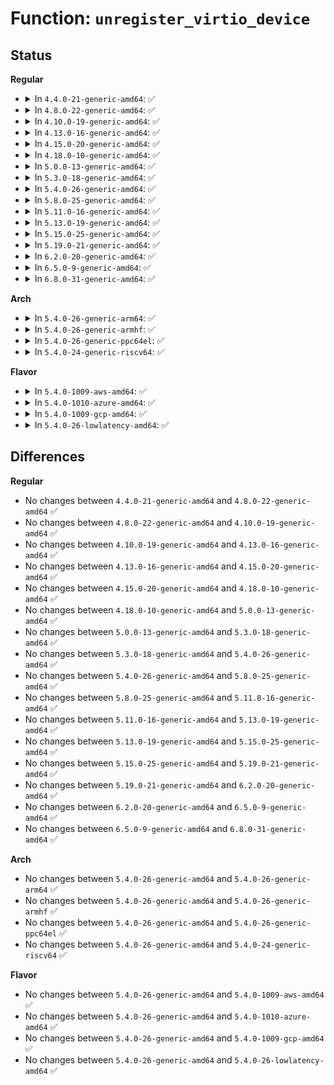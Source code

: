 # Function: <code>unregister_virtio_device</code>

## Status
<b>Regular</b>
<ul>
<li>
<details>
<summary>In <code>4.4.0-21-generic-amd64</code>: ✅</summary>

```c
void unregister_virtio_device(struct virtio_device * dev)
```

```json
{
  "name": "unregister_virtio_device",
  "collision_type": "Unique Global",
  "inline_type": "No",
  "funcs": [
    {
      "addr": 18446744071583820960,
      "name": "unregister_virtio_device",
      "external": true,
      "loc": "drivers/virtio/virtio.c:333",
      "file": "drivers/virtio/virtio.c",
      "inline": "seen, unknown",
      "caller_inline": [],
      "caller_func": [
        "drivers/virtio/virtio_mmio.c:virtio_mmio_remove",
        "drivers/virtio/virtio_pci_common.c:virtio_pci_remove"
      ]
    }
  ],
  "symbols": [
    {
      "addr": 18446744071583820960,
      "name": "unregister_virtio_device",
      "section": ".text",
      "bind": "STB_GLOBAL",
      "size": 39
    }
  ]
}
```
</details>
</li>
<li>
<details>
<summary>In <code>4.8.0-22-generic-amd64</code>: ✅</summary>

```c
void unregister_virtio_device(struct virtio_device * dev)
```

```json
{
  "name": "unregister_virtio_device",
  "collision_type": "Unique Global",
  "inline_type": "No",
  "funcs": [
    {
      "addr": 18446744071584147888,
      "name": "unregister_virtio_device",
      "external": true,
      "loc": "drivers/virtio/virtio.c:333",
      "file": "drivers/virtio/virtio.c",
      "inline": "seen, unknown",
      "caller_inline": [],
      "caller_func": [
        "drivers/virtio/virtio_mmio.c:virtio_mmio_remove",
        "drivers/virtio/virtio_pci_common.c:virtio_pci_remove"
      ]
    }
  ],
  "symbols": [
    {
      "addr": 18446744071584147888,
      "name": "unregister_virtio_device",
      "section": ".text",
      "bind": "STB_GLOBAL",
      "size": 39
    }
  ]
}
```
</details>
</li>
<li>
<details>
<summary>In <code>4.10.0-19-generic-amd64</code>: ✅</summary>

```c
void unregister_virtio_device(struct virtio_device * dev)
```

```json
{
  "name": "unregister_virtio_device",
  "collision_type": "Unique Global",
  "inline_type": "No",
  "funcs": [
    {
      "addr": 18446744071584328464,
      "name": "unregister_virtio_device",
      "external": true,
      "loc": "drivers/virtio/virtio.c:333",
      "file": "drivers/virtio/virtio.c",
      "inline": "seen, unknown",
      "caller_inline": [],
      "caller_func": [
        "drivers/virtio/virtio_mmio.c:virtio_mmio_remove",
        "drivers/virtio/virtio_pci_common.c:virtio_pci_remove"
      ]
    }
  ],
  "symbols": [
    {
      "addr": 18446744071584328464,
      "name": "unregister_virtio_device",
      "section": ".text",
      "bind": "STB_GLOBAL",
      "size": 39
    }
  ]
}
```
</details>
</li>
<li>
<details>
<summary>In <code>4.13.0-16-generic-amd64</code>: ✅</summary>

```c
void unregister_virtio_device(struct virtio_device * dev)
```

```json
{
  "name": "unregister_virtio_device",
  "collision_type": "Unique Global",
  "inline_type": "No",
  "funcs": [
    {
      "addr": 18446744071584408416,
      "name": "unregister_virtio_device",
      "external": true,
      "loc": "drivers/virtio/virtio.c:343",
      "file": "drivers/virtio/virtio.c",
      "inline": "seen, unknown",
      "caller_inline": [],
      "caller_func": [
        "drivers/virtio/virtio_mmio.c:virtio_mmio_remove",
        "drivers/virtio/virtio_pci_common.c:virtio_pci_remove"
      ]
    }
  ],
  "symbols": [
    {
      "addr": 18446744071584408416,
      "name": "unregister_virtio_device",
      "section": ".text",
      "bind": "STB_GLOBAL",
      "size": 39
    }
  ]
}
```
</details>
</li>
<li>
<details>
<summary>In <code>4.15.0-20-generic-amd64</code>: ✅</summary>

```c
void unregister_virtio_device(struct virtio_device * dev)
```

```json
{
  "name": "unregister_virtio_device",
  "collision_type": "Unique Global",
  "inline_type": "No",
  "funcs": [
    {
      "addr": 18446744071584815712,
      "name": "unregister_virtio_device",
      "external": true,
      "loc": "drivers/virtio/virtio.c:345",
      "file": "drivers/virtio/virtio.c",
      "inline": "seen, unknown",
      "caller_inline": [],
      "caller_func": [
        "drivers/virtio/virtio_mmio.c:virtio_mmio_remove",
        "drivers/virtio/virtio_pci_common.c:virtio_pci_remove"
      ]
    }
  ],
  "symbols": [
    {
      "addr": 18446744071584815712,
      "name": "unregister_virtio_device",
      "section": ".text",
      "bind": "STB_GLOBAL",
      "size": 39
    }
  ]
}
```
</details>
</li>
<li>
<details>
<summary>In <code>4.18.0-10-generic-amd64</code>: ✅</summary>

```c
void unregister_virtio_device(struct virtio_device * dev)
```

```json
{
  "name": "unregister_virtio_device",
  "collision_type": "Unique Global",
  "inline_type": "No",
  "funcs": [
    {
      "addr": 18446744071585046176,
      "name": "unregister_virtio_device",
      "external": true,
      "loc": "drivers/virtio/virtio.c:357",
      "file": "drivers/virtio/virtio.c",
      "inline": "seen, unknown",
      "caller_inline": [],
      "caller_func": [
        "drivers/virtio/virtio_mmio.c:virtio_mmio_remove",
        "drivers/virtio/virtio_pci_common.c:virtio_pci_remove"
      ]
    }
  ],
  "symbols": [
    {
      "addr": 18446744071585046176,
      "name": "unregister_virtio_device",
      "section": ".text",
      "bind": "STB_GLOBAL",
      "size": 39
    }
  ]
}
```
</details>
</li>
<li>
<details>
<summary>In <code>5.0.0-13-generic-amd64</code>: ✅</summary>

```c
void unregister_virtio_device(struct virtio_device * dev)
```

```json
{
  "name": "unregister_virtio_device",
  "collision_type": "Unique Global",
  "inline_type": "No",
  "funcs": [
    {
      "addr": 18446744071585153968,
      "name": "unregister_virtio_device",
      "external": true,
      "loc": "drivers/virtio/virtio.c:357",
      "file": "drivers/virtio/virtio.c",
      "inline": "seen, unknown",
      "caller_inline": [],
      "caller_func": [
        "drivers/virtio/virtio_mmio.c:virtio_mmio_remove",
        "drivers/virtio/virtio_pci_common.c:virtio_pci_remove"
      ]
    }
  ],
  "symbols": [
    {
      "addr": 18446744071585153968,
      "name": "unregister_virtio_device",
      "section": ".text",
      "bind": "STB_GLOBAL",
      "size": 39
    }
  ]
}
```
</details>
</li>
<li>
<details>
<summary>In <code>5.3.0-18-generic-amd64</code>: ✅</summary>

```c
void unregister_virtio_device(struct virtio_device * dev)
```

```json
{
  "name": "unregister_virtio_device",
  "collision_type": "Unique Global",
  "inline_type": "No",
  "funcs": [
    {
      "addr": 18446744071585361328,
      "name": "unregister_virtio_device",
      "external": true,
      "loc": "drivers/virtio/virtio.c:360",
      "file": "drivers/virtio/virtio.c",
      "inline": "seen, unknown",
      "caller_inline": [],
      "caller_func": [
        "drivers/virtio/virtio_mmio.c:virtio_mmio_remove",
        "drivers/virtio/virtio_pci_common.c:virtio_pci_remove"
      ]
    }
  ],
  "symbols": [
    {
      "addr": 18446744071585361328,
      "name": "unregister_virtio_device",
      "section": ".text",
      "bind": "STB_GLOBAL",
      "size": 43
    }
  ]
}
```
</details>
</li>
<li>
<details>
<summary>In <code>5.4.0-26-generic-amd64</code>: ✅</summary>

```c
void unregister_virtio_device(struct virtio_device * dev)
```

```json
{
  "name": "unregister_virtio_device",
  "collision_type": "Unique Global",
  "inline_type": "No",
  "funcs": [
    {
      "addr": 18446744071585499920,
      "name": "unregister_virtio_device",
      "external": true,
      "loc": "drivers/virtio/virtio.c:360",
      "file": "drivers/virtio/virtio.c",
      "inline": "seen, unknown",
      "caller_inline": [],
      "caller_func": [
        "drivers/virtio/virtio_mmio.c:virtio_mmio_remove",
        "drivers/virtio/virtio_pci_common.c:virtio_pci_remove",
        "drivers/remoteproc/remoteproc_virtio.c:rproc_remove_virtio_dev"
      ]
    }
  ],
  "symbols": [
    {
      "addr": 18446744071585499920,
      "name": "unregister_virtio_device",
      "section": ".text",
      "bind": "STB_GLOBAL",
      "size": 43
    }
  ]
}
```
</details>
</li>
<li>
<details>
<summary>In <code>5.8.0-25-generic-amd64</code>: ✅</summary>

```c
void unregister_virtio_device(struct virtio_device * dev)
```

```json
{
  "name": "unregister_virtio_device",
  "collision_type": "Unique Global",
  "inline_type": "No",
  "funcs": [
    {
      "addr": 18446744071586222656,
      "name": "unregister_virtio_device",
      "external": true,
      "loc": "drivers/virtio/virtio.c:360",
      "file": "drivers/virtio/virtio.c",
      "inline": "seen, unknown",
      "caller_inline": [],
      "caller_func": [
        "drivers/virtio/virtio_mmio.c:virtio_mmio_remove",
        "drivers/virtio/virtio_pci_common.c:virtio_pci_remove",
        "drivers/remoteproc/remoteproc_virtio.c:rproc_remove_virtio_dev"
      ]
    }
  ],
  "symbols": [
    {
      "addr": 18446744071586222656,
      "name": "unregister_virtio_device",
      "section": ".text",
      "bind": "STB_GLOBAL",
      "size": 45
    }
  ]
}
```
</details>
</li>
<li>
<details>
<summary>In <code>5.11.0-16-generic-amd64</code>: ✅</summary>

```c
void unregister_virtio_device(struct virtio_device * dev)
```

```json
{
  "name": "unregister_virtio_device",
  "collision_type": "Unique Global",
  "inline_type": "No",
  "funcs": [
    {
      "addr": 18446744071586341360,
      "name": "unregister_virtio_device",
      "external": true,
      "loc": "drivers/virtio/virtio.c:381",
      "file": "drivers/virtio/virtio.c",
      "inline": "seen, unknown",
      "caller_inline": [],
      "caller_func": [
        "drivers/virtio/virtio_mmio.c:virtio_mmio_remove",
        "drivers/virtio/virtio_pci_common.c:virtio_pci_remove",
        "drivers/remoteproc/remoteproc_virtio.c:rproc_remove_virtio_dev"
      ]
    }
  ],
  "symbols": [
    {
      "addr": 18446744071586341360,
      "name": "unregister_virtio_device",
      "section": ".text",
      "bind": "STB_GLOBAL",
      "size": 45
    }
  ]
}
```
</details>
</li>
<li>
<details>
<summary>In <code>5.13.0-19-generic-amd64</code>: ✅</summary>

```c
void unregister_virtio_device(struct virtio_device * dev)
```

```json
{
  "name": "unregister_virtio_device",
  "collision_type": "Unique Global",
  "inline_type": "No",
  "funcs": [
    {
      "addr": 18446744071586225664,
      "name": "unregister_virtio_device",
      "external": true,
      "loc": "drivers/virtio/virtio.c:380",
      "file": "drivers/virtio/virtio.c",
      "inline": "seen, unknown",
      "caller_inline": [],
      "caller_func": [
        "drivers/virtio/virtio_mmio.c:virtio_mmio_remove",
        "drivers/virtio/virtio_pci_common.c:virtio_pci_remove",
        "drivers/remoteproc/remoteproc_virtio.c:rproc_remove_virtio_dev"
      ]
    }
  ],
  "symbols": [
    {
      "addr": 18446744071586225664,
      "name": "unregister_virtio_device",
      "section": ".text",
      "bind": "STB_GLOBAL",
      "size": 45
    }
  ]
}
```
</details>
</li>
<li>
<details>
<summary>In <code>5.15.0-25-generic-amd64</code>: ✅</summary>

```c
void unregister_virtio_device(struct virtio_device * dev)
```

```json
{
  "name": "unregister_virtio_device",
  "collision_type": "Unique Global",
  "inline_type": "No",
  "funcs": [
    {
      "addr": 18446744071586732128,
      "name": "unregister_virtio_device",
      "external": true,
      "loc": "drivers/virtio/virtio.c:445",
      "file": "drivers/virtio/virtio.c",
      "inline": "seen, unknown",
      "caller_inline": [],
      "caller_func": [
        "drivers/virtio/virtio_mmio.c:virtio_mmio_remove",
        "drivers/virtio/virtio_pci_common.c:virtio_pci_remove",
        "drivers/remoteproc/remoteproc_virtio.c:rproc_remove_virtio_dev"
      ]
    }
  ],
  "symbols": [
    {
      "addr": 18446744071586732128,
      "name": "unregister_virtio_device",
      "section": ".text",
      "bind": "STB_GLOBAL",
      "size": 45
    }
  ]
}
```
</details>
</li>
<li>
<details>
<summary>In <code>5.19.0-21-generic-amd64</code>: ✅</summary>

```c
void unregister_virtio_device(struct virtio_device * dev)
```

```json
{
  "name": "unregister_virtio_device",
  "collision_type": "Unique Global",
  "inline_type": "No",
  "funcs": [
    {
      "addr": 18446744071588005376,
      "name": "unregister_virtio_device",
      "external": true,
      "loc": "drivers/virtio/virtio.c:477",
      "file": "drivers/virtio/virtio.c",
      "inline": "seen, unknown",
      "caller_inline": [],
      "caller_func": [
        "drivers/virtio/virtio_mmio.c:virtio_mmio_remove",
        "drivers/virtio/virtio_pci_common.c:virtio_pci_remove",
        "drivers/remoteproc/remoteproc_virtio.c:rproc_remove_virtio_dev"
      ]
    }
  ],
  "symbols": [
    {
      "addr": 18446744071588005376,
      "name": "unregister_virtio_device",
      "section": ".text",
      "bind": "STB_GLOBAL",
      "size": 50
    }
  ]
}
```
</details>
</li>
<li>
<details>
<summary>In <code>6.2.0-20-generic-amd64</code>: ✅</summary>

```c
void unregister_virtio_device(struct virtio_device * dev)
```

```json
{
  "name": "unregister_virtio_device",
  "collision_type": "Unique Global",
  "inline_type": "No",
  "funcs": [
    {
      "addr": 18446744071589376656,
      "name": "unregister_virtio_device",
      "external": true,
      "loc": "drivers/virtio/virtio.c:479",
      "file": "drivers/virtio/virtio.c",
      "inline": "seen, unknown",
      "caller_inline": [],
      "caller_func": [
        "drivers/virtio/virtio_mmio.c:virtio_mmio_remove",
        "drivers/virtio/virtio_pci_common.c:virtio_pci_remove",
        "drivers/remoteproc/remoteproc_virtio.c:rproc_remove_virtio_dev"
      ]
    }
  ],
  "symbols": [
    {
      "addr": 18446744071589376656,
      "name": "unregister_virtio_device",
      "section": ".text",
      "bind": "STB_GLOBAL",
      "size": 50
    }
  ]
}
```
</details>
</li>
<li>
<details>
<summary>In <code>6.5.0-9-generic-amd64</code>: ✅</summary>

```c
void unregister_virtio_device(struct virtio_device * dev)
```

```json
{
  "name": "unregister_virtio_device",
  "collision_type": "Unique Global",
  "inline_type": "No",
  "funcs": [
    {
      "addr": 18446744071589675296,
      "name": "unregister_virtio_device",
      "external": true,
      "loc": "drivers/virtio/virtio.c:479",
      "file": "drivers/virtio/virtio.c",
      "inline": "seen, unknown",
      "caller_inline": [],
      "caller_func": [
        "drivers/virtio/virtio_mmio.c:virtio_mmio_remove",
        "drivers/virtio/virtio_pci_common.c:virtio_pci_remove",
        "drivers/remoteproc/remoteproc_virtio.c:rproc_remove_virtio_dev"
      ]
    }
  ],
  "symbols": [
    {
      "addr": 18446744071589675296,
      "name": "unregister_virtio_device",
      "section": ".text",
      "bind": "STB_GLOBAL",
      "size": 50
    }
  ]
}
```
</details>
</li>
<li>
<details>
<summary>In <code>6.8.0-31-generic-amd64</code>: ✅</summary>

```c
void unregister_virtio_device(struct virtio_device * dev)
```

```json
{
  "name": "unregister_virtio_device",
  "collision_type": "Unique Global",
  "inline_type": "No",
  "funcs": [
    {
      "addr": 18446744071590006176,
      "name": "unregister_virtio_device",
      "external": true,
      "loc": "drivers/virtio/virtio.c:492",
      "file": "drivers/virtio/virtio.c",
      "inline": "seen, unknown",
      "caller_inline": [],
      "caller_func": [
        "drivers/virtio/virtio_mmio.c:virtio_mmio_remove",
        "drivers/virtio/virtio_pci_common.c:virtio_pci_remove",
        "drivers/remoteproc/remoteproc_virtio.c:rproc_remove_virtio_dev"
      ]
    }
  ],
  "symbols": [
    {
      "addr": 18446744071590006176,
      "name": "unregister_virtio_device",
      "section": ".text",
      "bind": "STB_GLOBAL",
      "size": 50
    }
  ]
}
```
</details>
</li>
</ul>
<b>Arch</b>
<ul>
<li>
<details>
<summary>In <code>5.4.0-26-generic-arm64</code>: ✅</summary>

```c
void unregister_virtio_device(struct virtio_device * dev)
```

```json
{
  "name": "unregister_virtio_device",
  "collision_type": "Unique Global",
  "inline_type": "No",
  "funcs": [
    {
      "addr": 18446603336498155352,
      "name": "unregister_virtio_device",
      "external": true,
      "loc": "drivers/virtio/virtio.c:360",
      "file": "drivers/virtio/virtio.c",
      "inline": "seen, unknown",
      "caller_inline": [],
      "caller_func": [
        "drivers/virtio/virtio_mmio.c:virtio_mmio_remove",
        "drivers/virtio/virtio_pci_common.c:virtio_pci_remove",
        "drivers/remoteproc/remoteproc_virtio.c:rproc_remove_virtio_dev"
      ]
    }
  ],
  "symbols": [
    {
      "addr": 18446603336498155352,
      "name": "unregister_virtio_device",
      "section": ".text",
      "bind": "STB_GLOBAL",
      "size": 68
    }
  ]
}
```
</details>
</li>
<li>
<details>
<summary>In <code>5.4.0-26-generic-armhf</code>: ✅</summary>

```c
void unregister_virtio_device(struct virtio_device * dev)
```

```json
{
  "name": "unregister_virtio_device",
  "collision_type": "Unique Global",
  "inline_type": "No",
  "funcs": [
    {
      "addr": 3230920080,
      "name": "unregister_virtio_device",
      "external": true,
      "loc": "drivers/virtio/virtio.c:360",
      "file": "drivers/virtio/virtio.c",
      "inline": "seen, unknown",
      "caller_inline": [],
      "caller_func": [
        "drivers/virtio/virtio_mmio.c:virtio_mmio_remove",
        "drivers/virtio/virtio_pci_common.c:virtio_pci_remove",
        "drivers/remoteproc/remoteproc_virtio.c:rproc_remove_virtio_dev"
      ]
    }
  ],
  "symbols": [
    {
      "addr": 3230920080,
      "name": "unregister_virtio_device",
      "section": ".text",
      "bind": "STB_GLOBAL",
      "size": 48
    }
  ]
}
```
</details>
</li>
<li>
<details>
<summary>In <code>5.4.0-26-generic-ppc64el</code>: ✅</summary>

```c
void unregister_virtio_device(struct virtio_device * dev)
```

```json
{
  "name": "unregister_virtio_device",
  "collision_type": "Unique Global",
  "inline_type": "No",
  "funcs": [
    {
      "addr": 13835058055291382480,
      "name": "unregister_virtio_device",
      "external": true,
      "loc": "drivers/virtio/virtio.c:360",
      "file": "drivers/virtio/virtio.c",
      "inline": "seen, unknown",
      "caller_inline": [],
      "caller_func": [
        "drivers/virtio/virtio_mmio.c:virtio_mmio_remove",
        "drivers/virtio/virtio_pci_common.c:virtio_pci_remove",
        "drivers/remoteproc/remoteproc_virtio.c:rproc_remove_virtio_dev"
      ]
    }
  ],
  "symbols": [
    {
      "addr": 13835058055291382480,
      "name": "unregister_virtio_device",
      "section": ".text",
      "bind": "STB_GLOBAL",
      "size": 88
    }
  ]
}
```
</details>
</li>
<li>
<details>
<summary>In <code>5.4.0-24-generic-riscv64</code>: ✅</summary>

```c
void unregister_virtio_device(struct virtio_device * dev)
```

```json
{
  "name": "unregister_virtio_device",
  "collision_type": "Unique Global",
  "inline_type": "No",
  "funcs": [
    {
      "addr": 18446743936275939240,
      "name": "unregister_virtio_device",
      "external": true,
      "loc": "drivers/virtio/virtio.c:360",
      "file": "drivers/virtio/virtio.c",
      "inline": "seen, unknown",
      "caller_inline": [],
      "caller_func": [
        "drivers/virtio/virtio_mmio.c:virtio_mmio_remove",
        "drivers/virtio/virtio_pci_common.c:virtio_pci_remove"
      ]
    }
  ],
  "symbols": [
    {
      "addr": 18446743936275939240,
      "name": "unregister_virtio_device",
      "section": ".text",
      "bind": "STB_GLOBAL",
      "size": 70
    }
  ]
}
```
</details>
</li>
</ul>
<b>Flavor</b>
<ul>
<li>
<details>
<summary>In <code>5.4.0-1009-aws-amd64</code>: ✅</summary>

```c
void unregister_virtio_device(struct virtio_device * dev)
```

```json
{
  "name": "unregister_virtio_device",
  "collision_type": "Unique Global",
  "inline_type": "No",
  "funcs": [
    {
      "addr": 18446744071585262000,
      "name": "unregister_virtio_device",
      "external": true,
      "loc": "drivers/virtio/virtio.c:360",
      "file": "drivers/virtio/virtio.c",
      "inline": "seen, unknown",
      "caller_inline": [],
      "caller_func": [
        "drivers/virtio/virtio_mmio.c:virtio_mmio_remove",
        "drivers/virtio/virtio_pci_common.c:virtio_pci_remove",
        "drivers/remoteproc/remoteproc_virtio.c:rproc_remove_virtio_dev"
      ]
    }
  ],
  "symbols": [
    {
      "addr": 18446744071585262000,
      "name": "unregister_virtio_device",
      "section": ".text",
      "bind": "STB_GLOBAL",
      "size": 43
    }
  ]
}
```
</details>
</li>
<li>
<details>
<summary>In <code>5.4.0-1010-azure-amd64</code>: ✅</summary>

```c
void unregister_virtio_device(struct virtio_device * dev)
```

```json
{
  "name": "unregister_virtio_device",
  "collision_type": "Unique Global",
  "inline_type": "No",
  "funcs": [
    {
      "addr": 18446744071585214624,
      "name": "unregister_virtio_device",
      "external": true,
      "loc": "drivers/virtio/virtio.c:360",
      "file": "drivers/virtio/virtio.c",
      "inline": "seen, unknown",
      "caller_inline": [],
      "caller_func": [
        "drivers/virtio/virtio_mmio.c:virtio_mmio_remove",
        "drivers/virtio/virtio_pci_common.c:virtio_pci_remove"
      ]
    }
  ],
  "symbols": [
    {
      "addr": 18446744071585214624,
      "name": "unregister_virtio_device",
      "section": ".text",
      "bind": "STB_GLOBAL",
      "size": 43
    }
  ]
}
```
</details>
</li>
<li>
<details>
<summary>In <code>5.4.0-1009-gcp-amd64</code>: ✅</summary>

```c
void unregister_virtio_device(struct virtio_device * dev)
```

```json
{
  "name": "unregister_virtio_device",
  "collision_type": "Unique Global",
  "inline_type": "No",
  "funcs": [
    {
      "addr": 18446744071585450320,
      "name": "unregister_virtio_device",
      "external": true,
      "loc": "drivers/virtio/virtio.c:360",
      "file": "drivers/virtio/virtio.c",
      "inline": "seen, unknown",
      "caller_inline": [],
      "caller_func": [
        "drivers/virtio/virtio_mmio.c:virtio_mmio_remove",
        "drivers/virtio/virtio_pci_common.c:virtio_pci_remove"
      ]
    }
  ],
  "symbols": [
    {
      "addr": 18446744071585450320,
      "name": "unregister_virtio_device",
      "section": ".text",
      "bind": "STB_GLOBAL",
      "size": 43
    }
  ]
}
```
</details>
</li>
<li>
<details>
<summary>In <code>5.4.0-26-lowlatency-amd64</code>: ✅</summary>

```c
void unregister_virtio_device(struct virtio_device * dev)
```

```json
{
  "name": "unregister_virtio_device",
  "collision_type": "Unique Global",
  "inline_type": "No",
  "funcs": [
    {
      "addr": 18446744071585558560,
      "name": "unregister_virtio_device",
      "external": true,
      "loc": "drivers/virtio/virtio.c:360",
      "file": "drivers/virtio/virtio.c",
      "inline": "seen, unknown",
      "caller_inline": [],
      "caller_func": [
        "drivers/virtio/virtio_mmio.c:virtio_mmio_remove",
        "drivers/virtio/virtio_pci_common.c:virtio_pci_remove",
        "drivers/remoteproc/remoteproc_virtio.c:rproc_remove_virtio_dev"
      ]
    }
  ],
  "symbols": [
    {
      "addr": 18446744071585558560,
      "name": "unregister_virtio_device",
      "section": ".text",
      "bind": "STB_GLOBAL",
      "size": 43
    }
  ]
}
```
</details>
</li>
</ul>

## Differences
<b>Regular</b>
<ul>
<li>
No changes between <code>4.4.0-21-generic-amd64</code> and <code>4.8.0-22-generic-amd64</code> ✅
</li>
<li>
No changes between <code>4.8.0-22-generic-amd64</code> and <code>4.10.0-19-generic-amd64</code> ✅
</li>
<li>
No changes between <code>4.10.0-19-generic-amd64</code> and <code>4.13.0-16-generic-amd64</code> ✅
</li>
<li>
No changes between <code>4.13.0-16-generic-amd64</code> and <code>4.15.0-20-generic-amd64</code> ✅
</li>
<li>
No changes between <code>4.15.0-20-generic-amd64</code> and <code>4.18.0-10-generic-amd64</code> ✅
</li>
<li>
No changes between <code>4.18.0-10-generic-amd64</code> and <code>5.0.0-13-generic-amd64</code> ✅
</li>
<li>
No changes between <code>5.0.0-13-generic-amd64</code> and <code>5.3.0-18-generic-amd64</code> ✅
</li>
<li>
No changes between <code>5.3.0-18-generic-amd64</code> and <code>5.4.0-26-generic-amd64</code> ✅
</li>
<li>
No changes between <code>5.4.0-26-generic-amd64</code> and <code>5.8.0-25-generic-amd64</code> ✅
</li>
<li>
No changes between <code>5.8.0-25-generic-amd64</code> and <code>5.11.0-16-generic-amd64</code> ✅
</li>
<li>
No changes between <code>5.11.0-16-generic-amd64</code> and <code>5.13.0-19-generic-amd64</code> ✅
</li>
<li>
No changes between <code>5.13.0-19-generic-amd64</code> and <code>5.15.0-25-generic-amd64</code> ✅
</li>
<li>
No changes between <code>5.15.0-25-generic-amd64</code> and <code>5.19.0-21-generic-amd64</code> ✅
</li>
<li>
No changes between <code>5.19.0-21-generic-amd64</code> and <code>6.2.0-20-generic-amd64</code> ✅
</li>
<li>
No changes between <code>6.2.0-20-generic-amd64</code> and <code>6.5.0-9-generic-amd64</code> ✅
</li>
<li>
No changes between <code>6.5.0-9-generic-amd64</code> and <code>6.8.0-31-generic-amd64</code> ✅
</li>
</ul>
<b>Arch</b>
<ul>
<li>
No changes between <code>5.4.0-26-generic-amd64</code> and <code>5.4.0-26-generic-arm64</code> ✅
</li>
<li>
No changes between <code>5.4.0-26-generic-amd64</code> and <code>5.4.0-26-generic-armhf</code> ✅
</li>
<li>
No changes between <code>5.4.0-26-generic-amd64</code> and <code>5.4.0-26-generic-ppc64el</code> ✅
</li>
<li>
No changes between <code>5.4.0-26-generic-amd64</code> and <code>5.4.0-24-generic-riscv64</code> ✅
</li>
</ul>
<b>Flavor</b>
<ul>
<li>
No changes between <code>5.4.0-26-generic-amd64</code> and <code>5.4.0-1009-aws-amd64</code> ✅
</li>
<li>
No changes between <code>5.4.0-26-generic-amd64</code> and <code>5.4.0-1010-azure-amd64</code> ✅
</li>
<li>
No changes between <code>5.4.0-26-generic-amd64</code> and <code>5.4.0-1009-gcp-amd64</code> ✅
</li>
<li>
No changes between <code>5.4.0-26-generic-amd64</code> and <code>5.4.0-26-lowlatency-amd64</code> ✅
</li>
</ul>
